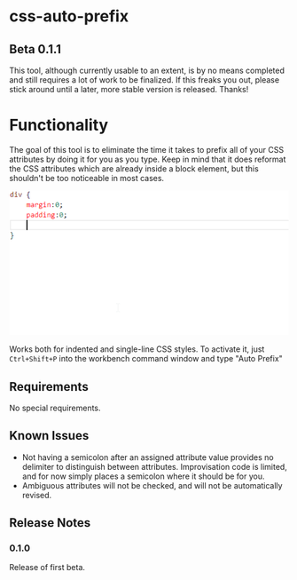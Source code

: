# css-auto-prefix

## Beta 0.1.1

This tool, although currently usable to an extent, is by no means completed and still requires a lot of work to be finalized. If this freaks you out, please stick around until a later, more stable version is released. Thanks!

# Functionality

The goal of this tool is to eliminate the time it takes to prefix all of your CSS attributes by doing it for you as you type. Keep in mind that it does reformat the CSS attributes which are already inside a block element, but this shouldn't be too noticeable in most cases.

![Demonstration](images/demonstration.gif)

Works both for indented and single-line CSS styles. To activate it, just `Ctrl+Shift+P` into the workbench command window and type "Auto Prefix"

## Requirements

No special requirements.

## Known Issues

* Not having a semicolon after an assigned attribute value provides no delimiter to distinguish between attributes. Improvisation code is limited, and for now simply places a semicolon where it should be for you.
* Ambiguous attributes will not be checked, and will not be automatically revised.

## Release Notes

### 0.1.0

Release of first beta.
